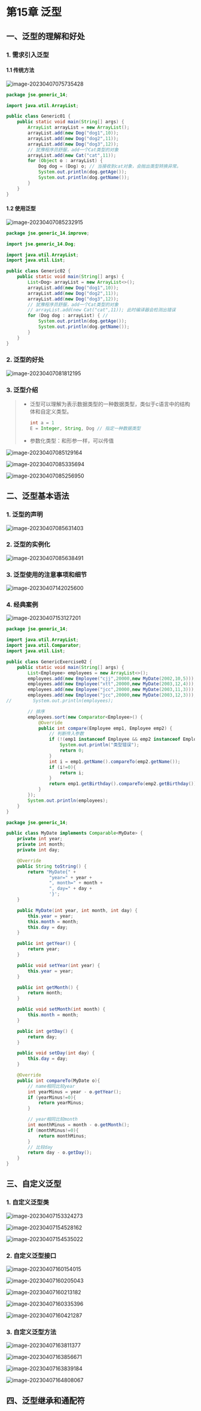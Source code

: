 #  第15章 泛型

## 一、泛型的理解和好处

### 1. 需求引入泛型

#### 1.1 传统方法

![image-20230407075735428](https://gitee.com/chen-jiujia/typora-picgo/raw/master/img/202309251624893.png)

```java
package jse.generic_14;

import java.util.ArrayList;

public class Generic01 {
    public static void main(String[] args) {
        ArrayList arrayList = new ArrayList();
        arrayList.add(new Dog("dog1",10));
        arrayList.add(new Dog("dog2",11));
        arrayList.add(new Dog("dog3",12));
        // 犹豫程序员舒服，add一个Cat类型的对象
        arrayList.add(new Cat("cat",11));
        for (Object o : arrayList) {
            Dog dog = (Dog) o; // 当接收到cat对象，会抛出类型转换异常。
            System.out.println(dog.getAge());
            System.out.println(dog.getName());
        }
    }
}
```

#### 1.2 使用泛型

![image-20230407085232915](https://gitee.com/chen-jiujia/typora-picgo/raw/master/img/202309251624894.png)

```java
package jse.generic_14.improve;

import jse.generic_14.Dog;

import java.util.ArrayList;
import java.util.List;

public class Generic02 {
    public static void main(String[] args) {
        List<Dog> arrayList = new ArrayList<>();
        arrayList.add(new Dog("dog1",10));
        arrayList.add(new Dog("dog2",11));
        arrayList.add(new Dog("dog3",12));
        // 犹豫程序员舒服，add一个Cat类型的对象
        // arrayList.add(new Cat("cat",11)); 此时编译器会检测出错误
        for (Dog dog : arrayList) { //
            System.out.println(dog.getAge());
            System.out.println(dog.getName());
        }
    }
}
```

### 2. 泛型的好处

![image-20230407081812195](https://gitee.com/chen-jiujia/typora-picgo/raw/master/img/202309251624895.png)

### 3. 泛型介绍

> - 泛型可以理解为表示数据类型的一种数据类型，类似于c语言中的结构体和自定义类型。
>
>   ```java
>   int a = 1
>   E = Integer, String, Dog // 指定一种数据类型
>   ```
>
> - 参数化类型：和形参一样，可以传值

![image-20230407085129164](https://gitee.com/chen-jiujia/typora-picgo/raw/master/img/202309251624896.png)

![image-20230407085335694](https://gitee.com/chen-jiujia/typora-picgo/raw/master/img/202309251624897.png)

![image-20230407085256950](https://gitee.com/chen-jiujia/typora-picgo/raw/master/img/202309251624898.png)

## 二、泛型基本语法

### 1. 泛型的声明

![image-20230407085631403](https://gitee.com/chen-jiujia/typora-picgo/raw/master/img/202309251624899.png)

### 2. 泛型的实例化

![image-20230407085638491](https://gitee.com/chen-jiujia/typora-picgo/raw/master/img/202309251624900.png)

### 3. 泛型使用的注意事项和细节

![image-20230407142025600](https://gitee.com/chen-jiujia/typora-picgo/raw/master/img/202309251624901.png)

### 4. 经典案例

![image-20230407153127201](https://gitee.com/chen-jiujia/typora-picgo/raw/master/img/202309251624902.png)

```java
package jse.generic_14;

import java.util.ArrayList;
import java.util.Comparator;
import java.util.List;

public class GenericExercise02 {
    public static void main(String[] args) {
        List<Employee> employees = new ArrayList<>();
        employees.add(new Employee("cjj",20000,new MyDate(2002,10,5)));
        employees.add(new Employee("xtt",20000,new MyDate(2003,12,4)));
        employees.add(new Employee("jcc",20000,new MyDate(2003,11,3)));
        employees.add(new Employee("jcc",20000,new MyDate(2003,12,3)));
//        System.out.println(employees);

        // 排序
        employees.sort(new Comparator<Employee>() {
            @Override
            public int compare(Employee emp1, Employee emp2) {
                // 判断传入参数
                if (!(emp1 instanceof Employee && emp2 instanceof Employee)){
                    System.out.println("类型错误");
                    return 0;
                }
                int i = emp1.getName().compareTo(emp2.getName());
                if (i!=0){
                    return i;
                }
                return emp1.getBirthday().compareTo(emp2.getBirthday());
            }
        });
        System.out.println(employees);
    }
}
```

```java
package jse.generic_14;

public class MyDate implements Comparable<MyDate> {
    private int year;
    private int month;
    private int day;

    @Override
    public String toString() {
        return "MyDate{" +
                "year=" + year +
                ", month=" + month +
                ", day=" + day +
                '}';
    }

    public MyDate(int year, int month, int day) {
        this.year = year;
        this.month = month;
        this.day = day;
    }

    public int getYear() {
        return year;
    }

    public void setYear(int year) {
        this.year = year;
    }

    public int getMonth() {
        return month;
    }

    public void setMonth(int month) {
        this.month = month;
    }

    public int getDay() {
        return day;
    }

    public void setDay(int day) {
        this.day = day;
    }

    @Override
    public int compareTo(MyDate o){
        // name相同比较year
        int yearMinus = year - o.getYear();
        if (yearMinus!=0){
            return yearMinus;
        }

        // year相同比较month
        int monthMinus = month - o.getMonth();
        if (monthMinus!=0){
            return monthMinus;
        }
        // 比较day
        return day - o.getDay();
    }
}
```

## 三、自定义泛型

### 1. 自定义泛型类

![image-20230407153324273](https://gitee.com/chen-jiujia/typora-picgo/raw/master/img/202309251624903.png)

![image-20230407154528162](https://gitee.com/chen-jiujia/typora-picgo/raw/master/img/202309251624904.png)

![image-20230407154535022](https://gitee.com/chen-jiujia/typora-picgo/raw/master/img/202309251624905.png)

### 2. 自定义泛型接口

![image-20230407160154015](https://gitee.com/chen-jiujia/typora-picgo/raw/master/img/202309251624906.png)

![image-20230407160205043](https://gitee.com/chen-jiujia/typora-picgo/raw/master/img/202309251624907.png)

![image-20230407160213182](https://gitee.com/chen-jiujia/typora-picgo/raw/master/img/202309251624908.png)

![image-20230407160335396](https://gitee.com/chen-jiujia/typora-picgo/raw/master/img/202309251624909.png)

![image-20230407160421287](https://gitee.com/chen-jiujia/typora-picgo/raw/master/img/202309251624910.png)

### 3. 自定义泛型方法

![image-20230407163811377](https://gitee.com/chen-jiujia/typora-picgo/raw/master/img/202309251624911.png)

![image-20230407163856671](https://gitee.com/chen-jiujia/typora-picgo/raw/master/img/202309251624912.png)

![image-20230407163839184](https://gitee.com/chen-jiujia/typora-picgo/raw/master/img/202309251624913.png)

![image-20230407164808067](https://gitee.com/chen-jiujia/typora-picgo/raw/master/img/202309251624914.png)

## 四、泛型继承和通配符



